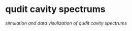 <!-- @format -->

# qudit cavity spectrums

_simulation and data visulization of qudit cavity spectrums_
